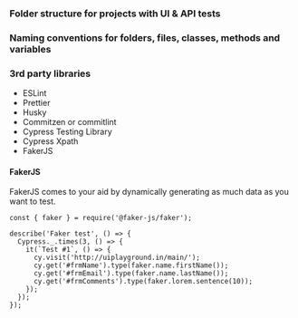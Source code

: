 ### Folder structure for projects with UI & API tests
### Naming conventions for folders, files, classes, methods and variables
### 3rd party libraries
- ESLint
- Prettier
- Husky
- Commitzen or commitlint
- Cypress Testing Library
- Cypress Xpath
- FakerJS


#### FakerJS

FakerJS comes to your aid by dynamically generating as much data as you want to test. 

```
const { faker } = require('@faker-js/faker');

describe('Faker test', () => {
  Cypress._.times(3, () => {
    it(`Test #1`, () => {
      cy.visit('http://uiplayground.in/main/');
      cy.get('#frmName').type(faker.name.firstName());
      cy.get('#frmEmail').type(faker.name.lastName());
      cy.get('#frmComments').type(faker.lorem.sentence(10));
    });
  });
});
```
